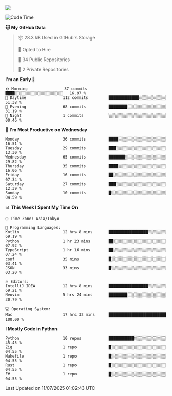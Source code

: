 ![](https://komarev.com/ghpvc/?username=kitagawa-hr)

<!--START_SECTION:waka-->
![Code Time](http://img.shields.io/badge/Code%20Time-1%2C551%20hrs%2012%20mins-blue)

**🐱 My GitHub Data** 

> 📦 28.3 kB Used in GitHub's Storage 
 > 
> 💼 Opted to Hire
 > 
> 📜 34 Public Repositories 
 > 
> 🔑 2 Private Repositories 
 > 
**I'm an Early 🐤** 

```text
🌞 Morning                37 commits          ████░░░░░░░░░░░░░░░░░░░░░   16.97 % 
🌆 Daytime                112 commits         █████████████░░░░░░░░░░░░   51.38 % 
🌃 Evening                68 commits          ████████░░░░░░░░░░░░░░░░░   31.19 % 
🌙 Night                  1 commits           ░░░░░░░░░░░░░░░░░░░░░░░░░   00.46 % 
```
📅 **I'm Most Productive on Wednesday** 

```text
Monday                   36 commits          ████░░░░░░░░░░░░░░░░░░░░░   16.51 % 
Tuesday                  29 commits          ███░░░░░░░░░░░░░░░░░░░░░░   13.30 % 
Wednesday                65 commits          ███████░░░░░░░░░░░░░░░░░░   29.82 % 
Thursday                 35 commits          ████░░░░░░░░░░░░░░░░░░░░░   16.06 % 
Friday                   16 commits          ██░░░░░░░░░░░░░░░░░░░░░░░   07.34 % 
Saturday                 27 commits          ███░░░░░░░░░░░░░░░░░░░░░░   12.39 % 
Sunday                   10 commits          █░░░░░░░░░░░░░░░░░░░░░░░░   04.59 % 
```


📊 **This Week I Spent My Time On** 

```text
🕑︎ Time Zone: Asia/Tokyo

💬 Programming Languages: 
Kotlin                   12 hrs 8 mins       █████████████████░░░░░░░░   69.19 % 
Python                   1 hr 23 mins        ██░░░░░░░░░░░░░░░░░░░░░░░   07.92 % 
TypeScript               1 hr 16 mins        ██░░░░░░░░░░░░░░░░░░░░░░░   07.24 % 
conf                     35 mins             █░░░░░░░░░░░░░░░░░░░░░░░░   03.41 % 
JSON                     33 mins             █░░░░░░░░░░░░░░░░░░░░░░░░   03.20 % 

🔥 Editors: 
IntelliJ IDEA            12 hrs 8 mins       █████████████████░░░░░░░░   69.21 % 
Neovim                   5 hrs 24 mins       ████████░░░░░░░░░░░░░░░░░   30.79 % 

💻 Operating System: 
Mac                      17 hrs 32 mins      █████████████████████████   100.00 % 
```

**I Mostly Code in Python** 

```text
Python                   10 repos            ███████████░░░░░░░░░░░░░░   45.45 % 
Zig                      1 repo              █░░░░░░░░░░░░░░░░░░░░░░░░   04.55 % 
Makefile                 1 repo              █░░░░░░░░░░░░░░░░░░░░░░░░   04.55 % 
Rust                     1 repo              █░░░░░░░░░░░░░░░░░░░░░░░░   04.55 % 
F#                       1 repo              █░░░░░░░░░░░░░░░░░░░░░░░░   04.55 % 
```




 Last Updated on 11/07/2025 01:02:43 UTC
<!--END_SECTION:waka-->
